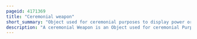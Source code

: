 ```yaml
---
pageid: 4171369
title: "Ceremonial weapon"
short_summary: "Object used for ceremonial purposes to display power or authority."
description: "A ceremonial Weapon is an Object used for ceremonial Purposes to display Power or Authority. They are often used in Parades and as Part of Dress Uniforms."
---
```

